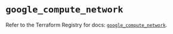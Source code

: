# `google_compute_network`

Refer to the Terraform Registry for docs: [`google_compute_network`](https://registry.terraform.io/providers/hashicorp/google-beta/5.24.0/docs/resources/google_compute_network).
